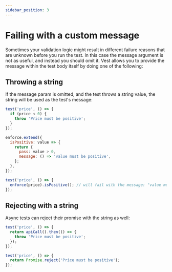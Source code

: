 ```yaml
---
sidebar_position: 3
---
```


# Failing with a custom message

Sometimes your validation logic might result in different failure reasons that are unknown before you run the test. In this case the message argument is not as useful, and instead you should omit it. Vest allows you to provide the message within the test body itself by doing one of the following:

## Throwing a string

If the message param is omitted, and the test throws a string value, the string will be used as the test's message:

```js
test('price', () => {
  if (price < 0) {
    throw 'Price must be positive';
  }
});
```

```js
enforce.extend({
  isPositive: value => {
    return {
      pass: value > 0,
      message: () => 'value must be positive',
    };
  },
});

test('price', () => {
  enforce(price).isPositive(); // will fail with the message: "value must be positive"
});
```

## Rejecting with a string

Async tests can reject their promise with the string as well:

```js
test('price', () => {
  return apiCall().then(() => {
    throw 'Price must be positive';
  });
});

test('price', () => {
  return Promise.reject('Price must be positive');
});
```
